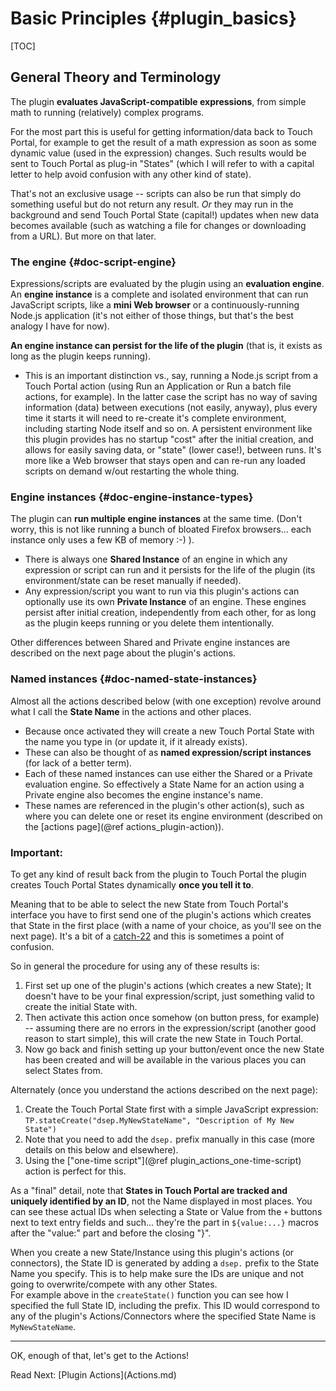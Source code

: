 # Basic Principles {#plugin_basics}

[TOC]

## General Theory and Terminology

The plugin **evaluates JavaScript-compatible expressions**, from simple math to running (relatively) complex programs.

For the most part this is useful for getting information/data back to Touch Portal, for example to get the result of a math expression as soon as some
dynamic value (used in the expression) changes. Such results would be sent to Touch Portal as plug-in "States" (which I will refer to with a capital letter
to help avoid confusion with any other kind of state).

That's not an exclusive usage -- scripts can also be run that simply do something useful but do not return any result. _Or_ they may run
in the background and send Touch Portal State (capital!) updates when new data becomes available (such as watching a file for changes or downloading from a URL).
But more on that later.

### The engine {#doc-script-engine}

Expressions/scripts are evaluated by the plugin using an **evaluation engine**. An **engine instance** is a complete and isolated environment that can run
JavaScript scripts, like a **mini Web browser** or a continuously-running Node.js application
(it's not either of those things, but that's the best analogy I have for now).

**An engine instance can persist for the life of the plugin** (that is, it exists as long as the plugin keeps running).
* This is an important distinction vs., say, running a Node.js script from a Touch Portal action (using Run an Application or Run a batch file actions, for example).
  In the latter case the script has no way of saving information (data) between executions (not easily, anyway), plus every time it starts it will need to re-create
  it's complete environment, including starting Node itself and so on. A persistent environment like this plugin provides has no startup "cost" after the initial
  creation, and allows for easily saving  data, or "state" (lower case!), between runs.
  It's more like a Web browser that stays open and can re-run any loaded scripts on demand w/out restarting the whole thing.

### Engine instances  {#doc-engine-instance-types}

The plugin can **run multiple engine instances** at the same time. (Don't worry, this is not like running a bunch of bloated Firefox browsers...
each instance only uses a few KB of memory :-) ).
* There is always one **Shared Instance** of an engine in which any expression or script can run and it persists for the life of the plugin
  (its environment/state can be reset manually if needed).
* Any expression/script you want to run via this plugin's actions can optionally use its own **Private Instance** of an engine.
  These engines persist after initial creation, independently from each other, for as long as the plugin keeps running or you delete them intentionally.

Other differences between Shared and Private engine instances are described on the next page about the plugin's actions.

### Named instances  {#doc-named-state-instances}

Almost all the actions described below (with one exception) revolve around what I call the **State Name** in the actions and other places.
* Because once activated they will create a new Touch Portal State with the name you type in (or update it, if it already exists).
* These can also be thought of as **named expression/script instances** (for lack of a better term).
* Each of these named instances can use either the Shared or a Private evaluation engine. So effectively a State Name for an action using a Private
  engine also becomes the engine instance's name.
* These names are referenced in the plugin's other action(s), such as where you can delete one or reset its engine environment
  (described on the [actions page](@ref actions_plugin-action)).

### Important:
To get any kind of result back from the plugin to Touch Portal the plugin creates Touch Portal States dynamically **once you tell it to**.

Meaning that to be able to select the new State from Touch Portal's interface you have to first send one of the plugin's actions which creates
that State in the first place (with a name of your choice, as you'll see on the next page). It's a bit of a [catch-22](https://en.wikipedia.org/wiki/Catch-22_(logic))
and this is sometimes a point of confusion.

So in general the procedure for using any of these results is:
1. First set up one of the plugin's actions (which creates a new State); It doesn't have to be your final expression/script,
   just something valid to create the initial State with.
2. Then activate this action once somehow (on button press, for example) -- assuming there are no errors in the expression/script (another good reason to start simple),
   this will crate the new State in Touch Portal.
3. Now go back and finish setting up your button/event once the new State has been created and will be available in the various places you can select States from.

Alternately (once you understand the actions described on the next page):
1. Create the Touch Portal State first with a simple JavaScript expression: `TP.stateCreate("dsep.MyNewStateName", "Description of My New State")`
2. Note that you need to add the `dsep.` prefix manually in this case (more details on this below and elsewhere).
3. Using the ["one-time script"](@ref plugin_actions_one-time-script) action is perfect for this.

As a "final" detail, note that __States in Touch Portal are tracked and uniquely identified by an ID__, not the Name displayed in most places. You can see these
actual IDs when selecting a State or Value from the `+` buttons next to text entry fields and such... they're the part in `${value:...}` macros after the "value:" part
and before the closing "}".

When you create a new State/Instance using this plugin's actions (or connectors), the State ID is generated by adding a `dsep.` prefix to the State Name you specify.
This is to help make sure the IDs are unique and not going to overwrite/compete with any other States.<br/>
For example above in the `createState()` function you can see how I specified the full State ID, including the prefix.
This ID would correspond to any of the plugin's Actions/Connectors where the specified State Name is `MyNewStateName`.

--------

OK, enough of that, let's get to the Actions!

<span class="next_section_button">
Read Next: [Plugin Actions](Actions.md)
</span>
